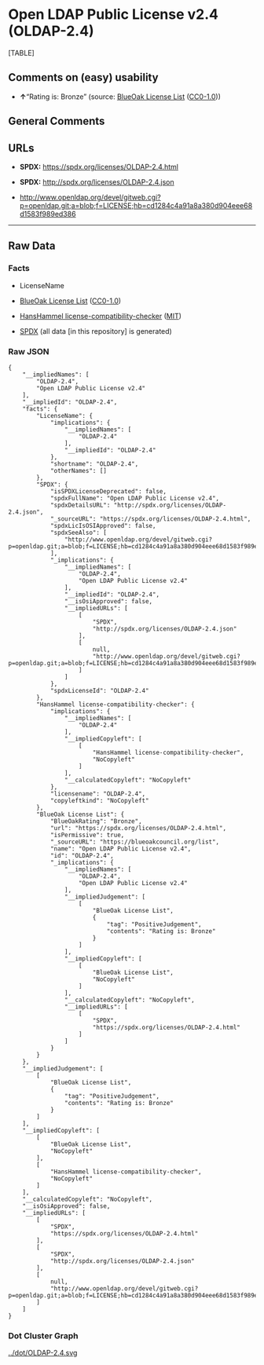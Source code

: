Open LDAP Public License v2.4 (OLDAP-2.4)
=========================================

[TABLE]

Comments on (easy) usability
----------------------------

-   **↑**“Rating is: Bronze” (source: [BlueOak License
    List](https://blueoakcouncil.org/list "BlueOak License List")
    ([CC0-1.0](https://raw.githubusercontent.com/blueoakcouncil/blue-oak-list-npm-package/master/LICENSE "CC0-1.0")))

General Comments
----------------

URLs
----

-   **SPDX:** https://spdx.org/licenses/OLDAP-2.4.html

-   **SPDX:** http://spdx.org/licenses/OLDAP-2.4.json

-   http://www.openldap.org/devel/gitweb.cgi?p=openldap.git;a=blob;f=LICENSE;hb=cd1284c4a91a8a380d904eee68d1583f989ed386

------------------------------------------------------------------------

Raw Data
--------

### Facts

-   LicenseName

-   [BlueOak License
    List](https://blueoakcouncil.org/list "BlueOak License List")
    ([CC0-1.0](https://raw.githubusercontent.com/blueoakcouncil/blue-oak-list-npm-package/master/LICENSE "CC0-1.0"))

-   [HansHammel
    license-compatibility-checker](https://github.com/HansHammel/license-compatibility-checker/blob/master/lib/licenses.json "HansHammel license-compatibility-checker")
    ([MIT](https://github.com/HansHammel/license-compatibility-checker/blob/master/LICENSE "MIT"))

-   [SPDX](https://spdx.org/licenses/OLDAP-2.4.html "SPDX") (all data
    \[in this repository\] is generated)

### Raw JSON

    {
        "__impliedNames": [
            "OLDAP-2.4",
            "Open LDAP Public License v2.4"
        ],
        "__impliedId": "OLDAP-2.4",
        "facts": {
            "LicenseName": {
                "implications": {
                    "__impliedNames": [
                        "OLDAP-2.4"
                    ],
                    "__impliedId": "OLDAP-2.4"
                },
                "shortname": "OLDAP-2.4",
                "otherNames": []
            },
            "SPDX": {
                "isSPDXLicenseDeprecated": false,
                "spdxFullName": "Open LDAP Public License v2.4",
                "spdxDetailsURL": "http://spdx.org/licenses/OLDAP-2.4.json",
                "_sourceURL": "https://spdx.org/licenses/OLDAP-2.4.html",
                "spdxLicIsOSIApproved": false,
                "spdxSeeAlso": [
                    "http://www.openldap.org/devel/gitweb.cgi?p=openldap.git;a=blob;f=LICENSE;hb=cd1284c4a91a8a380d904eee68d1583f989ed386"
                ],
                "_implications": {
                    "__impliedNames": [
                        "OLDAP-2.4",
                        "Open LDAP Public License v2.4"
                    ],
                    "__impliedId": "OLDAP-2.4",
                    "__isOsiApproved": false,
                    "__impliedURLs": [
                        [
                            "SPDX",
                            "http://spdx.org/licenses/OLDAP-2.4.json"
                        ],
                        [
                            null,
                            "http://www.openldap.org/devel/gitweb.cgi?p=openldap.git;a=blob;f=LICENSE;hb=cd1284c4a91a8a380d904eee68d1583f989ed386"
                        ]
                    ]
                },
                "spdxLicenseId": "OLDAP-2.4"
            },
            "HansHammel license-compatibility-checker": {
                "implications": {
                    "__impliedNames": [
                        "OLDAP-2.4"
                    ],
                    "__impliedCopyleft": [
                        [
                            "HansHammel license-compatibility-checker",
                            "NoCopyleft"
                        ]
                    ],
                    "__calculatedCopyleft": "NoCopyleft"
                },
                "licensename": "OLDAP-2.4",
                "copyleftkind": "NoCopyleft"
            },
            "BlueOak License List": {
                "BlueOakRating": "Bronze",
                "url": "https://spdx.org/licenses/OLDAP-2.4.html",
                "isPermissive": true,
                "_sourceURL": "https://blueoakcouncil.org/list",
                "name": "Open LDAP Public License v2.4",
                "id": "OLDAP-2.4",
                "_implications": {
                    "__impliedNames": [
                        "OLDAP-2.4",
                        "Open LDAP Public License v2.4"
                    ],
                    "__impliedJudgement": [
                        [
                            "BlueOak License List",
                            {
                                "tag": "PositiveJudgement",
                                "contents": "Rating is: Bronze"
                            }
                        ]
                    ],
                    "__impliedCopyleft": [
                        [
                            "BlueOak License List",
                            "NoCopyleft"
                        ]
                    ],
                    "__calculatedCopyleft": "NoCopyleft",
                    "__impliedURLs": [
                        [
                            "SPDX",
                            "https://spdx.org/licenses/OLDAP-2.4.html"
                        ]
                    ]
                }
            }
        },
        "__impliedJudgement": [
            [
                "BlueOak License List",
                {
                    "tag": "PositiveJudgement",
                    "contents": "Rating is: Bronze"
                }
            ]
        ],
        "__impliedCopyleft": [
            [
                "BlueOak License List",
                "NoCopyleft"
            ],
            [
                "HansHammel license-compatibility-checker",
                "NoCopyleft"
            ]
        ],
        "__calculatedCopyleft": "NoCopyleft",
        "__isOsiApproved": false,
        "__impliedURLs": [
            [
                "SPDX",
                "https://spdx.org/licenses/OLDAP-2.4.html"
            ],
            [
                "SPDX",
                "http://spdx.org/licenses/OLDAP-2.4.json"
            ],
            [
                null,
                "http://www.openldap.org/devel/gitweb.cgi?p=openldap.git;a=blob;f=LICENSE;hb=cd1284c4a91a8a380d904eee68d1583f989ed386"
            ]
        ]
    }

### Dot Cluster Graph

[../dot/OLDAP-2.4.svg](../dot/OLDAP-2.4.svg "../dot/OLDAP-2.4.svg")
